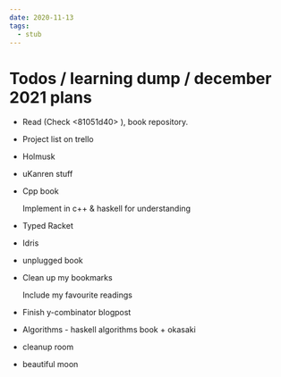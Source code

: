 ```yaml
---
date: 2020-11-13
tags: 
  - stub
---
```


# Todos / learning dump / december 2021 plans

- Read (Check <81051d40> ), book repository.

- Project list on trello

- Holmusk

- uKanren stuff

- Cpp book

  Implement in c++ & haskell for understanding

- Typed Racket

- Idris

- unplugged book

- Clean up my bookmarks

  Include my favourite readings
  
- Finish y-combinator blogpost

- Algorithms - haskell algorithms book + okasaki

- cleanup room

- beautiful moon 
